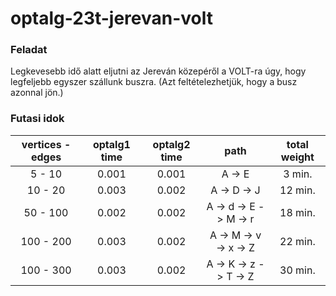 # optalg-23t-jerevan-volt

### Feladat
Legkevesebb idő alatt eljutni az Jereván közepéről a VOLT-ra úgy, hogy legfeljebb egyszer szállunk buszra. (Azt feltételezhetjük, hogy a busz azonnal jön.)

### Futasi idok

| **vertices - edges** | **optalg1 time** | **optalg2 time** |        **path**       | **total weight** |
|:--------------------:|:----------------:|:----------------:|:---------------------:|:----------------:|
| 5 - 10               |            0.001 |            0.001 |         A -> E        |      3 min.      |
| 10 - 20              |            0.003 |            0.002 |      A -> D -> J      |      12 min.     |
| 50 - 100             |            0.002 |            0.002 | A -> d -> E -> M -> r |      18 min.     |
| 100 - 200            |            0.003 |            0.002 | A -> M -> v -> x -> Z |      22 min.     |
| 100 - 300            |            0.003 |            0.002 | A -> K -> z -> T -> Z |      30 min.     |